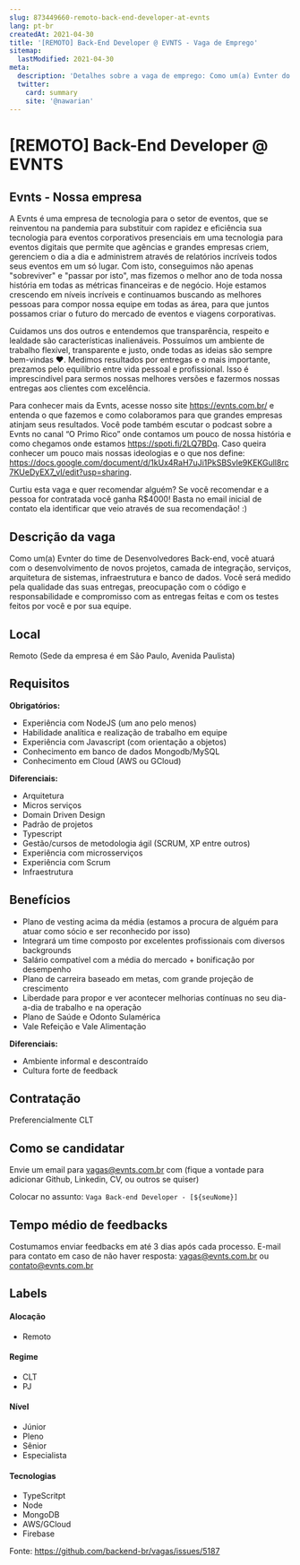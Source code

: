 ```yaml
---
slug: 873449660-remoto-back-end-developer-at-evnts
lang: pt-br
createdAt: 2021-04-30
title: '[REMOTO] Back-End Developer @ EVNTS - Vaga de Emprego'
sitemap:
  lastModified: 2021-04-30
meta:
  description: 'Detalhes sobre a vaga de emprego: Como um(a) Evnter do time de Desenvolvedores Back-end, você atuará com o desenvolvimento de novos projetos, camada de integração, serviços, arquitetura de sistemas, infraestrutura e banco de dados. Você será medido pela qualidade das suas entregas, preocupação com o código e responsabilidade e compromisso com as entregas feitas e com os testes feitos por você e por sua equipe.'
  twitter:
    card: summary
    site: '@nawarian'
---
```


# [REMOTO] Back-End Developer @ EVNTS

## Evnts - Nossa empresa

A Evnts é uma empresa de tecnologia para o setor de eventos, que se reinventou na pandemia para substituir com rapidez e eficiência sua tecnologia para eventos corporativos presenciais em uma tecnologia para eventos digitais que permite que agências e grandes empresas criem, gerenciem o dia a dia e administrem através de relatórios incríveis todos seus eventos em um só lugar. Com isto, conseguimos não apenas "sobreviver" e "passar por isto", mas fizemos o melhor ano de toda nossa história em todas as métricas financeiras e de negócio. Hoje estamos crescendo em níveis incríveis e continuamos buscando as melhores pessoas para compor nossa equipe em todas as área, para que juntos possamos criar o futuro do mercado de eventos e viagens corporativas. 

Cuidamos uns dos outros e entendemos que transparência, respeito e lealdade são características inalienáveis. Possuímos um ambiente de trabalho flexível, transparente e justo, onde todas as ideias são sempre bem-vindas ❤️. Medimos resultados por entregas e o mais importante, prezamos pelo equilíbrio entre vida pessoal e profissional. Isso é imprescindível para sermos nossas melhores versões e fazermos nossas entregas aos clientes com excelência.

Para conhecer mais da Evnts, acesse nosso site https://evnts.com.br/ e entenda o que fazemos e como colaboramos para que grandes empresas atinjam seus resultados. Você pode também escutar o podcast sobre a Evnts no canal “O Primo Rico” onde contamos um pouco de nossa história e como chegamos onde estamos https://spoti.fi/2LQ7BDq. Caso queira conhecer um pouco mais nossas ideologias e o que nos define: https://docs.google.com/document/d/1kUx4RaH7uJi1PkSBSvle9KEKGull8rc7KUeDyEX7_vI/edit?usp=sharing.
 
Curtiu esta vaga e quer recomendar alguém? Se você recomendar e a pessoa for contratada você ganha R$4000! Basta no email inicial de contato ela identificar que veio através de sua recomendação! :)


## Descrição da vaga

Como um(a) Evnter do time de Desenvolvedores Back-end, você atuará com o desenvolvimento de novos projetos, camada de integração, serviços, arquitetura de sistemas, infraestrutura e banco de dados. Você será medido pela qualidade das suas entregas, preocupação com o código e responsabilidade e compromisso com as entregas feitas e com os testes feitos por você e por sua equipe.

## Local

Remoto (Sede da empresa é em São Paulo, Avenida Paulista)


## Requisitos

**Obrigatórios:**
- Experiência com NodeJS (um ano pelo menos)
- Habilidade analítica e realização de trabalho em equipe
- Experiência com Javascript (com orientação a objetos)
- Conhecimento em banco de dados Mongodb/MySQL
- Conhecimento em Cloud (AWS ou GCloud)


**Diferenciais:**
- Arquitetura
- Micros serviços
- Domain Driven Design
- Padrão de projetos
- Typescript
- Gestão/cursos de metodologia ágil (SCRUM, XP entre outros)
- Experiência com microsserviços
- Experiência com Scrum
- Infraestrutura


## Benefícios

- Plano de vesting acima da média (estamos a procura de alguém para atuar como sócio e ser reconhecido por isso)
- Integrará um time composto por excelentes profissionais com diversos backgrounds
- Salário compatível com a média do mercado + bonificação por desempenho
- Plano de carreira baseado em metas, com grande projeção de crescimento
- Liberdade para propor e ver acontecer melhorias contínuas no seu dia-a-dia de trabalho e na operação
- Plano de Saúde e Odonto Sulamérica
- Vale Refeição e Vale Alimentação


**Diferenciais:**
- Ambiente informal e descontraído
- Cultura forte de feedback

## Contratação

Preferencialmente CLT

## Como se candidatar

Envie um email para vagas@evnts.com.br com (fique a vontade para adicionar Github, Linkedin, CV, ou outros se quiser)
 
Colocar no assunto: `Vaga Back-end Developer - [${seuNome}]`


## Tempo médio de feedbacks

Costumamos enviar feedbacks em até 3 dias após cada processo.
E-mail para contato em caso de não haver resposta: vagas@evnts.com.br ou contato@evnts.com.br

## Labels
<!-- retire os labels que não fazem sentido à vaga -->

#### Alocação
- Remoto

#### Regime
- CLT
- PJ

#### Nível
- Júnior
- Pleno
- Sênior
- Especialista

#### Tecnologias
- TypeScritpt
- Node
- MongoDB
- AWS/GCloud
- Firebase



Fonte: https://github.com/backend-br/vagas/issues/5187